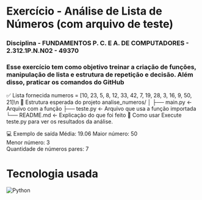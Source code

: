 # Exercício - Análise de Lista de Números (com arquivo de teste)
### Disciplina - FUNDAMENTOS P. C. E A. DE COMPUTADORES - 2.312.1P.N.N02 - 49370
### Esse exercício tem como objetivo treinar a criação de funções, manipulação de lista e estrutura de repetição e decisão. Além disso, praticar os comandos do GitHub

✅ Lista fornecida
numeros = [10, 23, 5, 8, 12, 33, 42, 7, 19, 28, 3, 16, 9, 50, 21]\n
📁 Estrutura esperada do projeto
analise_numeros/
│
├── main.py        ← Arquivo com a função
├── teste.py       ← Arquivo que usa a função importada
└── README.md      ← Explicação do que foi feito
🚀 Como usar
Execute teste.py para ver os resultados da análise.

💻 Exemplo de saída
Média: 19.06 
Maior número: 50  
Menor número: 3  
Quantidade de números pares: 7


# Tecnologia usada

![Python](https://img.shields.io/badge/Python-3776AB?style=for-the-badge&logo=python&logoColor=white)

